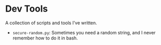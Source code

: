 # Dev Tools

A collection of scripts and tools I've written.

* `secure-random.py`: Sometimes you need a random string, and I never remember how to do it in bash.

